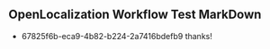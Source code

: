 ## OpenLocalization Workflow Test MarkDown
* 67825f6b-eca9-4b82-b224-2a7416bdefb9 thanks!

<!--HONumber=Jul16_HO2-->



